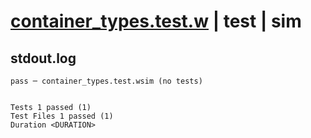 # [container_types.test.w](../../../../../examples/tests/valid/container_types.test.w) | test | sim

## stdout.log
```log
pass ─ container_types.test.wsim (no tests)
 
 
Tests 1 passed (1)
Test Files 1 passed (1)
Duration <DURATION>
```

